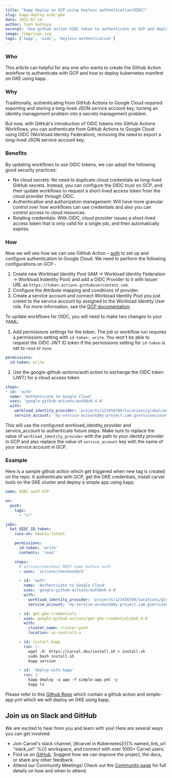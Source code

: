 ```yaml
---
title: "kapp deploy on GCP using keyless authentication(OIDC)"
slug: kapp-deploy-oidc-gke
date: 2022-07-14
author: Yash Sethiya
excerpt: "Use github action OIDC token to authenticate on GCP and deploy using kapp on GKE"
image: /img/logo.svg
tags: ['kapp', 'oidc', 'keyless-authentication']
---
```


### Who

This article can helpful for any one who wants to create the Github Action workflow to authenticate with GCP and how to deploy kubernetes manifest on GKE using kapp. 

### Why

Traditionally, authenticating from GitHub Actions to Google Cloud required exporting and storing a long-lived JSON service account key, turning an identity management problem into a secrets management problem. 

But now, with GitHub's introduction of OIDC tokens into GitHub Actions Workflows, you can authenticate from GitHub Actions to Google Cloud using OIDC (Workload Identity Federation), removing the need to export a long-lived JSON service account key.

### Benefits

By updating workflows to use OIDC tokens, we can adopt the following good security practices:

- No cloud secrets: No need to duplicate cloud credentials as long-lived GitHub secrets. Instead, you can configure the OIDC trust on GCP, and then update workflows to request a short-lived access token from the cloud provider through OIDC.
- Authentication and authorization management: Will have more granular control over how workflows can use credentials and also you can control access to cloud resources.
- Rotating credentials: With OIDC, cloud provider issues a short-lived access token that is only valid for a single job, and then automatically expires.

### How

Now we will see how we can use GitHub Action – [auth](https://github.com/google-github-actions/auth) to set up and configure authentication to Google Cloud. We need to perform the following configurations on GCP - 

1. Create new Workload Identity Pool (IAM -> Workload Identity Federation -> Workload Indentity Pool) and add a OIDC Provider to it with Issuer URL as `https://token.actions.githubusercontent.com`.
2. Configure the Attribute mapping and conditions of provider.
3. Create a service account and connect Workload Identity Pool you just creted to the service account by assigned to the Workload Identity User role. For more information, see the [GCP documentation](https://cloud.google.com/iam/docs/workload-identity-federation?_ga=2.114275588.-285296507.1634918453#conditions).

To update workflows for OIDC, you will need to make two changes to your YAML:

1. Add permissions settings for the token. The job or workflow run requires a permissions setting with `id-token: write`. You won't be able to request the OIDC JWT ID token if the permissions setting for `id-token` is set to `read` or `none`.

```yaml
permissions:
  id-token: write
```

2. Use the google-github-actions/auth action to exchange the OIDC token (JWT) for a cloud access token.

```yaml
steps:
- id: 'auth'
  name: 'Authenticate to Google Cloud'
  uses: 'google-github-actions/auth@v0.4.0'
  with:
    workload_identity_provider: 'projects/123456789/locations/global/workloadIdentityPools/my-pool/providers/my-provider'
    service_account: 'my-service-account@my-project.iam.gserviceaccount.com'
```

This will use the configured workload_identity_provider and service_account to authenticate future steps. Make sure to replace the value of `workload_identity_provider` with the path to your identity provider in GCP and also replace the value of `service_account` key with the name of your service account in GCP. 

### Example

Here is a sample github action which get triggered when new tag is created on the repo. It authenticate with GCP, get the GKE credentials, install carvel tools on the GKE cluster and deploy a simple app using kapp. 

```yaml
name: OIDC auth GCP

on:
  push:
    tags:
      - "v*"

jobs:
  Get_OIDC_ID_token:
    runs-on: ubuntu-latest

    permissions:
      id-token: 'write'
      contents: 'read'

    steps:
      # actions/checkout MUST come before auth
      - uses: 'actions/checkout@v3'

      - id: 'auth'
        name: 'Authenticate to Google Cloud'
        uses: 'google-github-actions/auth@v0.4.0'
        with:
          workload_identity_provider: 'projects/123456789/locations/global/workloadIdentityPools/my-pool/providers/my-provider'
          service_account: 'my-service-account@my-project.iam.gserviceaccount.com'

      - id: get-gke-credentials
        uses: google-github-actions/get-gke-credentials@v0.4.0
        with:
          cluster_name: cluster-yash
          location: us-central1-a

      - id: install-kapp
        run: |-
          wget -O- https://carvel.dev/install.sh > install.sh
          sudo bash install.sh
          kapp version

      - id: 'deploy-with-kapp'
        run: |-
          kapp deploy -a app -f simple-app.yml -y
          kapp ls
```

Please refer to this [Github Repo](https://github.com/sethiyash/carvel-kapp-oidc-github) which contain a github action and simple-app.yml which we will deploy on GKE using kapp. 

## Join us on Slack and GitHub

We are excited to hear from you and learn with you! Here are several ways you can get involved:

* Join Carvel's slack channel, [#carvel in Kubernetes]({{% named_link_url "slack_url" %}}) workspace, and connect with over 1000+ Carvel users.
* Find us on [GitHub](https://github.com/vmware-tanzu/carvel). Suggest how we can improve the project, the docs, or share any other feedback.
* Attend our Community Meetings! Check out the [Community page](/community/) for full details on how and when to attend.


